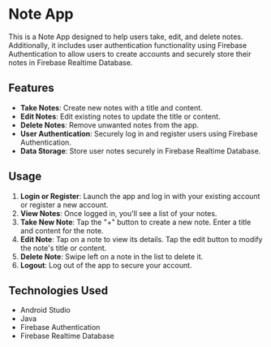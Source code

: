 # Note App

This is a Note App designed to help users take, edit, and delete notes. Additionally, it includes user authentication functionality using Firebase Authentication to allow users to create accounts and securely store their notes in Firebase Realtime Database.

## Features

- **Take Notes**: Create new notes with a title and content.
- **Edit Notes**: Edit existing notes to update the title or content.
- **Delete Notes**: Remove unwanted notes from the app.
- **User Authentication**: Securely log in and register users using Firebase Authentication.
- **Data Storage**: Store user notes securely in Firebase Realtime Database.

## Usage

1. **Login or Register**: Launch the app and log in with your existing account or register a new account.
2. **View Notes**: Once logged in, you'll see a list of your notes.
3. **Take New Note**: Tap the "+" button to create a new note. Enter a title and content for the note.
4. **Edit Note**: Tap on a note to view its details. Tap the edit button to modify the note's title or content.
5. **Delete Note**: Swipe left on a note in the list to delete it.
6. **Logout**: Log out of the app to secure your account.

## Technologies Used

- Android Studio
- Java
- Firebase Authentication
- Firebase Realtime Database
